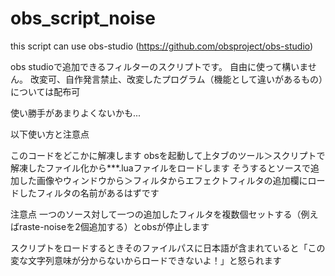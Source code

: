 # obs_script_noise
this script can use obs-studio (https://github.com/obsproject/obs-studio)


obs studioで追加できるフィルターのスクリプトです。
自由に使って構いません。
改変可、自作発言禁止、改変したプログラム（機能として違いがあるもの）については配布可

使い勝手があまりよくないかも...  

以下使い方と注意点

このコードをどこかに解凍します
obsを起動して上タブのツール＞スクリプトで解凍したファイル化から***.luaファイルをロードします
そうするとソースで追加した画像やウィンドウから＞フィルタからエフェクトフィルタの追加欄にロードしたフィルタの名前があるはずです

注意点
一つのソース対して一つの追加したフィルタを複数個セットする（例えばraste-noiseを2個追加する）とobsが停止します

スクリプトをロードするときそのファイルパスに日本語が含まれていると「この変な文字列意味が分からないからロードできないよ！」と怒られます
